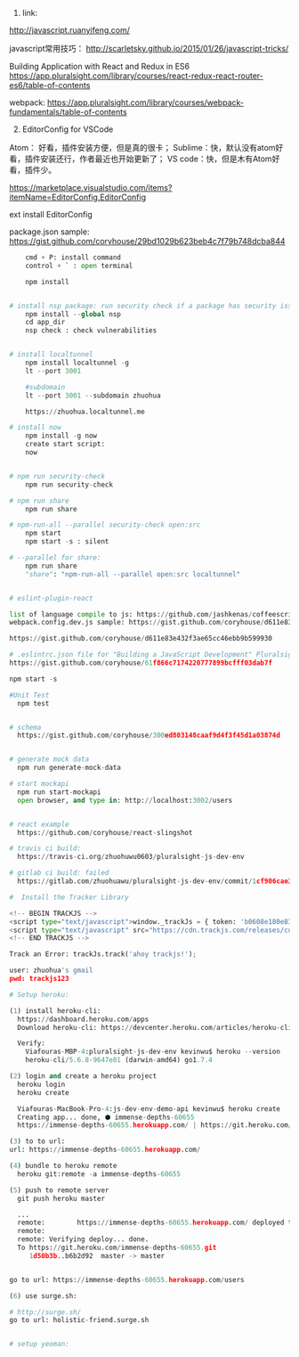
1. link:

http://javascript.ruanyifeng.com/


javascript常用技巧：
http://scarletsky.github.io/2015/01/26/javascript-tricks/

Building Application with React and Redux in ES6
https://app.pluralsight.com/library/courses/react-redux-react-router-es6/table-of-contents


webpack:
  https://app.pluralsight.com/library/courses/webpack-fundamentals/table-of-contents


2. EditorConfig for VSCode

Atom： 好看，插件安装方便，但是真的很卡；
Sublime：快，默认没有atom好看，插件安装还行，作者最近也开始更新了；
VS code：快，但是木有Atom好看，插件少。

https://marketplace.visualstudio.com/items?itemName=EditorConfig.EditorConfig

ext install EditorConfig

package.json sample: https://gist.github.com/coryhouse/29bd1029b623beb4c7f79b748dcba844

```python
    cmd + P: install command
    control + ` : open terminal

    npm install


# install nsp package: run security check if a package has security issue
    npm install --global nsp
    cd app_dir
    nsp check : check vulnerabilities


# install localtunnel
    npm install localtunnel -g
    lt --port 3001

    #subdomain
    lt --port 3001 --subdomain zhuohua

    https://zhuohua.localtunnel.me

# install now
    npm install -g now
    create start script:
    now


# npm run security-check
    npm run security-check

# npm run share
    npm run share

# npm-run-all --parallel security-check open:src
    npm start
    npm start -s : silent

# --parallel for share:
    npm run share
    "share": "npm-run-all --parallel open:src localtunnel"


# eslint-plugin-react

list of language compile to js: https://github.com/jashkenas/coffeescript/wiki/List-of-languages-that-compile-to-JS
webpack.config.dev.js sample: https://gist.github.com/coryhouse/d611e83e432f3ae65cc46ebb9b599930

https://gist.github.com/coryhouse/d611e83e432f3ae65cc46ebb9b599930

# .eslintrc.json file for "Building a JavaScript Development" Pluralsight course
https://gist.github.com/coryhouse/61f866c7174220777899bcfff03dab7f

npm start -s

#Unit Test
  npm test


# schema
  https://gist.github.com/coryhouse/300ed803148caaf9d4f3f45d1a03874d


# generate mock data
  npm run generate-mock-data

# start mockapi
  npm run start-mockapi
  open browser, and type in: http://localhost:3002/users


# react example
  https://github.com/coryhouse/react-slingshot

# travis ci build:
  https://travis-ci.org/zhuohuwu0603/pluralsight-js-dev-env

# gitlab ci build: failed
  https://gitlab.com/zhuohuawu/pluralsight-js-dev-env/commit/1cf906cae3fb8a1261161093499771ae82da5a23

#  Install the Tracker Library

<!-- BEGIN TRACKJS -->
<script type="text/javascript">window._trackJs = { token: 'b0608e180e834d62bb0222b1842929eb' };</script>
<script type="text/javascript" src="https://cdn.trackjs.com/releases/current/tracker.js"></script>
<!-- END TRACKJS -->

Track an Error: trackJs.track('ahoy trackjs!');

user: zhuohua's gmail
pwd: trackjs123

# Setup heroku:

(1) install heroku-cli:
  https://dashboard.heroku.com/apps
  Download heroku-cli: https://devcenter.heroku.com/articles/heroku-cli

  Verify:
    Viafouras-MBP-4:pluralsight-js-dev-env kevinwu$ heroku --version
    heroku-cli/5.6.8-9647e01 (darwin-amd64) go1.7.4

(2) login and create a heroku project
  heroku login
  heroku create

  Viafouras-MacBook-Pro-4:js-dev-env-demo-api kevinwu$ heroku create
  Creating app... done, ⬢ immense-depths-60655
  https://immense-depths-60655.herokuapp.com/ | https://git.heroku.com/immense-depths-60655.git

(3) to to url:
url: https://immense-depths-60655.herokuapp.com/

(4) bundle to heroku remote
  heroku git:remote -a immense-depths-60655

(5) push to remote server
  git push heroku master

  ...
  remote:        https://immense-depths-60655.herokuapp.com/ deployed to Heroku
  remote:
  remote: Verifying deploy... done.
  To https://git.heroku.com/immense-depths-60655.git
     1d50b3b..b6b2d92  master -> master


go to url: https://immense-depths-60655.herokuapp.com/users

(6) use surge.sh:

# http://surge.sh/
go to url: holistic-friend.surge.sh


# setup yeoman:


```
